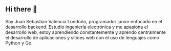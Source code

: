 ## Hi there 👋

Soy Juan Sebastian Valencia Londoño, programador junior enfocado en el desarrollo backend. Estudio ingeniería electrónica y me apasiona el desarrollo web, estoy aprendiendo constantemente y aprendo centralmente el desarrollo de aplicaciones y sitioes web con el uso de lenguajes como Python y Go.

<!--
**anidroid1184/anidroid1184** is a ✨ _special_ ✨ repository because its `README.md` (this file) appears on your GitHub profile.

Here are some ideas to get you started:

- 🔭 I’m currently working on ...
- 🌱 I’m currently learning ...
- 👯 I’m looking to collaborate on ...
- 🤔 I’m looking for help with ...
- 💬 Ask me about ...
- 📫 How to reach me: ...
- 😄 Pronouns: ...
- ⚡ Fun fact: ...
-->
